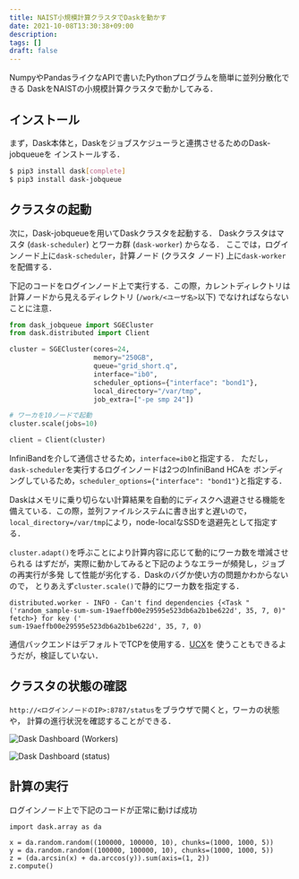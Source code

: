 ```yaml
---
title: NAIST小規模計算クラスタでDaskを動かす
date: 2021-10-08T13:30:38+09:00
description:
tags: []
draft: false
---
```


NumpyやPandasライクなAPIで書いたPythonプログラムを簡単に並列分散化できる
DaskをNAISTの小規模計算クラスタで動かしてみる．

## インストール

まず，Dask本体と，Daskをジョブスケジューラと連携させるためのDask-jobqueueを
インストールする．

```bash
$ pip3 install dask[complete]
$ pip3 install dask-jobqueue
```

## クラスタの起動

次に，Dask-jobqueueを用いてDaskクラスタを起動する．
Daskクラスタはマスタ (`dask-scheduler`) とワーカ群 (`dask-worker`) からなる．
ここでは，ログインノード上に`dask-scheduler`，計算ノード (クラスタ
ノード) 上に`dask-worker`を配備する．

下記のコードをログインノード上で実行する．この際，カレントディレクトリは
計算ノードから見えるディレクトリ (`/work/<ユーザ名>`以下) でなければならない
ことに注意．

```python
from dask_jobqueue import SGECluster
from dask.distributed import Client

cluster = SGECluster(cores=24,
                     memory="250GB",
                     queue="grid_short.q",
                     interface="ib0",
                     scheduler_options={"interface": "bond1"},
                     local_directory="/var/tmp",
                     job_extra=["-pe smp 24"])

# ワーカを10ノードで起動
cluster.scale(jobs=10)

client = Client(cluster)
```

InfiniBandを介して通信させるため，`interface=ib0`と指定する．
ただし，`dask-scheduler`を実行するログインノードは2つのInfiniBand HCAを
ボンディングしているため，`scheduler_options={"interface": "bond1"}`と指定する．

Daskはメモリに乗り切らない計算結果を自動的にディスクへ退避させる機能を
備えている．この際，並列ファイルシステムに書き出すと遅いので，
`local_directory=/var/tmp`により，node-localなSSDを退避先として指定する．


`cluster.adapt()`を呼ぶことにより計算内容に応じて動的にワーカ数を増減させられる
はずだが，実際に動かしてみると下記のようなエラーが頻発し，ジョブの再実行が多発
して性能が劣化する．Daskのバグか使い方の問題かわからないので，
とりあえず`cluster.scale()`で静的にワーカ数を指定する．

```
distributed.worker - INFO - Can't find dependencies {<Task "('random_sample-sum-sum-19aeffb00e29595e523db6a2b1be622d', 35, 7, 0)" fetch>} for key ('
sum-19aeffb00e29595e523db6a2b1be622d', 35, 7, 0)
```

通信バックエンドはデフォルトでTCPを使用する．[UCX](https://openucx.org/)を
使うこともできるようだが，検証していない．

## クラスタの状態の確認

`http://<ログインノードのIP>:8787/status`をブラウザで開くと，ワーカの状態や，
計算の進行状況を確認することができる．

![Dask Dashboard (Workers)](/images/dask_dashboard1.png)

![Dask Dashboard (status)](/images/dask_dashboard2.png)

## 計算の実行

ログインノード上で下記のコードが正常に動けば成功

```python3
import dask.array as da

x = da.random.random((100000, 100000, 10), chunks=(1000, 1000, 5))
y = da.random.random((100000, 100000, 10), chunks=(1000, 1000, 5))
z = (da.arcsin(x) + da.arccos(y)).sum(axis=(1, 2))
z.compute()
```

